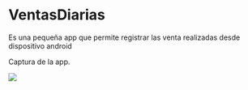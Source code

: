# VentasDiarias
Es una pequeña app que permite registrar las venta realizadas desde dispositivo android

Captura de la app.

<img src="https://github.com/limbertlpz/VentasDiarias/blob/master/device-2017-10-07-092739.png"/>
